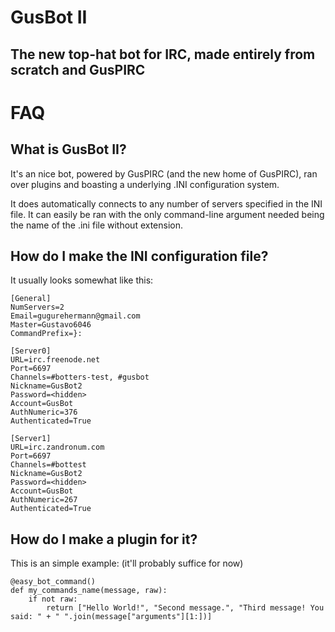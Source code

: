 # GusBot II
**The new top-hat bot for IRC, made entirely from scratch and GusPIRC**
----

# FAQ

## What is GusBot II?
It's an nice bot, powered by GusPIRC (and the new home of GusPIRC), ran over plugins and boasting a underlying .INI configuration system.

It does automatically connects to any number of servers specified in the INI file. It can easily be ran with the only command-line argument needed being the name of the .ini file without extension.

## How do I make the INI configuration file?

It usually looks somewhat like this:

    [General]
    NumServers=2
    Email=gugurehermann@gmail.com
    Master=Gustavo6046
    CommandPrefix=}:

    [Server0]
    URL=irc.freenode.net
    Port=6697
    Channels=#botters-test, #gusbot
    Nickname=GusBot2
    Password=<hidden>
    Account=GusBot
    AuthNumeric=376
    Authenticated=True

    [Server1]
    URL=irc.zandronum.com
    Port=6697
    Channels=#bottest
    Nickname=GusBot2
    Password=<hidden>
    Account=GusBot
    AuthNumeric=267
    Authenticated=True
    
## How do I make a plugin for it?

This is an simple example: (it'll probably suffice for now)

    @easy_bot_command()
    def my_commands_name(message, raw):
        if not raw:
            return ["Hello World!", "Second message.", "Third message! You said: " + " ".join(message["arguments"][1:])]
